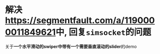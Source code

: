 # 解决<https://segmentfault.com/a/1190000011849621>中, 回复`simsocket`的问题

关于**一个水平滑动的swiper中带有一个需要垂直滚动的slider**的demo